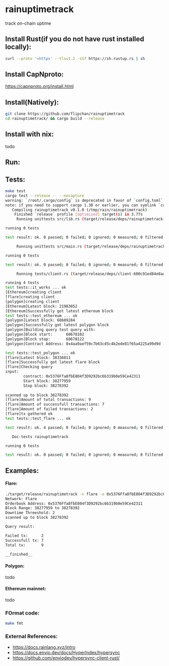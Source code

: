 # rainuptimetrack
track on-chain uptime

## Install Rust(if you do not have rust installed locally):
```bash
curl --proto '=https' --tlsv1.2 -sSf https://sh.rustup.rs | sh
```

## Install CapNproto:
https://capnproto.org/install.html  


## Install(Natively):   
```bash
git clone https://github.com/flipchan/rainuptimetrack
cd rainuptimetrack/ && cargo build --release
```


## Install with nix:  
todo


## Run:  


## Tests:  
```bash
make test
cargo test --release -- --nocapture 
warning: `/root/.cargo/config` is deprecated in favor of `config.toml`
note: if you need to support cargo 1.38 or earlier, you can symlink `config` to `config.toml`
   Compiling rainuptimetrack v0.1.0 (/tmp/rain/rainuptimetrack)
    Finished `release` profile [optimized] target(s) in 3.77s
     Running unittests src/lib.rs (target/release/deps/rainuptimetrack-609773e0416ab272)

running 0 tests

test result: ok. 0 passed; 0 failed; 0 ignored; 0 measured; 0 filtered out; finished in 0.00s

     Running unittests src/main.rs (target/release/deps/rainuptimetrack-0b7ce4d38b28c81a)

running 0 tests

test result: ok. 0 passed; 0 failed; 0 ignored; 0 measured; 0 filtered out; finished in 0.00s

     Running tests/client.rs (target/release/deps/client-600c91ed84e8ad5b)

running 4 tests
test tests::it_works ... ok
[Ethereum]creating client
[flare]creating client
[polygon]creating client
[Ethereum]Latest block: 21983052
[Ethereum]Successfully got latest ethereum block
test tests::test_ethereum ... ok
[polygon]Latest block: 68689284
[polygon]Successfully got latest polygon block
[polygon]Building query test query with:
[polygon]Block start:      68678102
[polygon]Block stop:       68678122
[polygon]Contract Address: 0x4aa9aef59c7b63cd5c4b2ede81f65a4225a99d9d

test tests::test_polygon ... ok
[flare]Latest block: 38336811
[flare]Successfully got latest flare block
[flare]Checking query
input: 
        contract: 0x5376Ffa8fbE804f3D9292bc6b319b0e59Ce42311
        Start block: 38277959
        Stop block: 38278392
  
scanned up to block 38278392
[flare]Amount of total transactions: 9 
[flare]Amount of successfull transactions: 7
[flare]Amount of failed transactions: 2
[flare]tx gathered ok
test tests::test_flare ... ok

test result: ok. 4 passed; 0 failed; 0 ignored; 0 measured; 0 filtered out; finished in 0.15s

   Doc-tests rainuptimetrack

running 0 tests

test result: ok. 0 passed; 0 failed; 0 ignored; 0 measured; 0 filtered out; finished in 0.00s
```

## Examples:   


#### Flare:  
```bash 
./target/release/rainuptimetrack -n flare -o 0x5376Ffa8fbE804f3D9292bc6b319b0e59Ce42311 -d 2 -b 38277959 38278392
Network: Flare
Orderbook Address: 0x5376Ffa8fbE804f3D9292bc6b319b0e59Ce42311
Block Range: 38277959 to 38278392
Downtime Threeshold: 2
scanned up to block 38278392

Query result:

Failed tx:      2
Successfull tx: 7
Total tx:       9
    
__finished__
```

#### Polygon:  
todo

#### Ethereum mainnet:  
todo

### FOrmat code:  
```bash
make fmt
```


### External References:  
-   https://docs.rainlang.xyz/intro
-   https://docs.envio.dev/docs/HyperIndex/hypersync
-   https://github.com/enviodev/hypersync-client-rust/   



